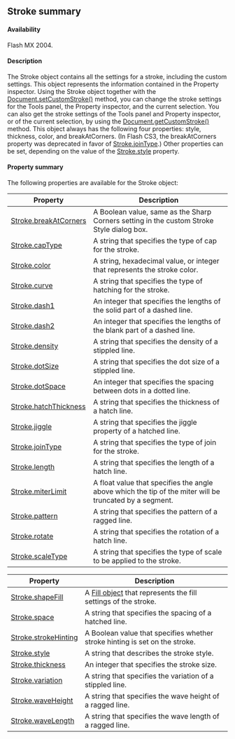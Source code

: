 ## Stroke summary

#### Availability

Flash MX 2004.

#### Description

The Stroke object contains all the settings for a stroke, including the custom settings. This object represents the information contained in the Property inspector. Using the Stroke object together with the [Document.setCustomStroke()](../Document_object/Document480.md) method, you can change the stroke settings for the Tools panel, the Property inspector, and the current selection. You can also get the stroke settings of the Tools panel and Property inspector, or of the current selection, by using the [Document.getCustomStroke()](../Document_object/Document75.md) method.
This object always has the following four properties: style, thickness, color, and breakAtCorners. (In Flash CS3, the breakAtCorners property was deprecated in favor of [Stroke.joinType](../Stroke_object/Stroke11.md).) Other properties can be set, depending on the value of the [Stroke.style](../Stroke_object/Stroke20.md) property.

#### Property summary

The following properties are available for the Stroke object:

| **Property** | **Description** |
| --- | --- |
| [Stroke.breakAtCorners](../Stroke_object/Stroke.md) | A Boolean value, same as the Sharp Corners setting in the custom Stroke Style dialog box. |
| [Stroke.capType](../Stroke_object/Stroke1.md) | A string that specifies the type of cap for the stroke. |
| [Stroke.color](../Stroke_object/Stroke2.md) | A string, hexadecimal value, or integer that represents the stroke color. |
| [Stroke.curve](../Stroke_object/Stroke3.md) | A string that specifies the type of hatching for the stroke. |
| [Stroke.dash1](../Stroke_object/Stroke4.md) | An integer that specifies the lengths of the solid part of a dashed line. |
| [Stroke.dash2](../Stroke_object/Stroke5.md) | An integer that specifies the lengths of the blank part of a dashed line. |
| [Stroke.density](../Stroke_object/Stroke6.md) | A string that specifies the density of a stippled line. |
| [Stroke.dotSize](../Stroke_object/Stroke7.md) | A string that specifies the dot size of a stippled line. |
| [Stroke.dotSpace](../Stroke_object/Stroke8.md) | An integer that specifies the spacing between dots in a dotted line. |
| [Stroke.hatchThickness](../Stroke_object/Stroke9.md) | A string that specifies the thickness of a hatch line. |
| [Stroke.jiggle](../Stroke_object/Stroke10.md) | A string that specifies the jiggle property of a hatched line. |
| [Stroke.joinType](../Stroke_object/Stroke11.md) | A string that specifies the type of join for the stroke. |
| [Stroke.length](../Stroke_object/Stroke12.md) | A string that specifies the length of a hatch line. |
| [Stroke.miterLimit](../Stroke_object/Stroke13.md) | A float value that specifies the angle above which the tip of the miter will be truncated by a segment. |
| [Stroke.pattern](../Stroke_object/Stroke14.md) | A string that specifies the pattern of a ragged line. |
| [Stroke.rotate](../Stroke_object/Stroke15.md) | A string that specifies the rotation of a hatch line. |
| [Stroke.scaleType](../Stroke_object/Stroke16.md) | A string that specifies the type of scale to be applied to the stroke. |

| **Property** | **Description** |
| --- | --- |
| [Stroke.shapeFill](../Stroke_object/Stroke17.md) | A [Fill object](../Fill_object/Fill_summary.md) that represents the fill settings of the stroke. |
| [Stroke.space](../Stroke_object/Stroke18.md) | A string that specifies the spacing of a hatched line. |
| [Stroke.strokeHinting](../Stroke_object/Stroke19.md) | A Boolean value that specifies whether stroke hinting is set on the stroke. |
| [Stroke.style](../Stroke_object/Stroke20.md) | A string that describes the stroke style. |
| [Stroke.thickness](../Stroke_object/Stroke21.md) | An integer that specifies the stroke size. |
| [Stroke.variation](../Stroke_object/Stroke22.md) | A string that specifies the variation of a stippled line. |
| [Stroke.waveHeight](../Stroke_object/Stroke23.md) | A string that specifies the wave height of a ragged line. |
| [Stroke.waveLength](../Stroke_object/Stroke24.md) | A string that specifies the wave length of a ragged line. |
